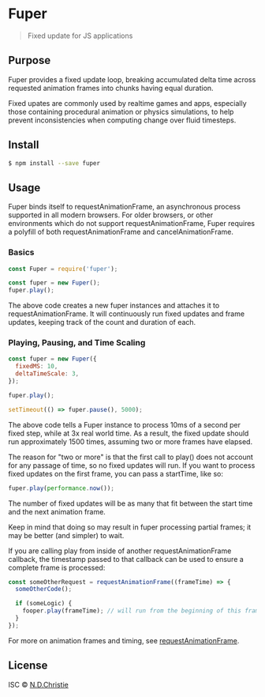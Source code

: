# Fuper

> Fixed update for JS applications

## Purpose

Fuper provides a fixed update loop, breaking accumulated delta time across requested animation frames into chunks having equal duration.

Fixed upates are commonly used by realtime games and apps, especially those containing procedural animation or physics simulations, to help prevent inconsistencies when computing change over fluid timesteps.

## Install

``` bash
$ npm install --save fuper
```

## Usage

Fuper binds itself to requestAnimationFrame, an asynchronous process supported in all modern browsers.  For older browsers, or other environments which do not support requestAnimationFrame, Fuper requires a polyfill of both requestAnimationFrame and cancelAnimationFrame.

### Basics

```js
const Fuper = require('fuper');

const fuper = new Fuper();
fuper.play();
```

The above code creates a new fuper instances and attaches it to requestAnimationFrame.  It will continuously run fixed updates and frame updates, keeping track of the count and duration of each.

### Playing, Pausing, and Time Scaling

```js
const fuper = new Fuper({
  fixedMS: 10,
  deltaTimeScale: 3,
});

fuper.play();

setTimeout(() => fuper.pause(), 5000);
```

The above code tells a Fuper instance to process 10ms of a second per fixed step, while at 3x real world time.  As a result, the fixed update should run approximately 1500 times, assuming two or more frames have elapsed.

The reason for "two or more" is that the first call to play() does not account for any passage of time, so no fixed updates will run.  If you want to process fixed updates on the first frame, you can pass a startTime, like so:

```js
fuper.play(performance.now());
```

The number of fixed updates will be as many that fit between the start time and the next animation frame.

Keep in mind that doing so may result in fuper processing partial frames; it may be better (and simpler) to wait.

If you are calling play from inside of another requestAnimationFrame callback, the timestamp passed to that callback can be used to ensure a complete frame is processed:

```js
const someOtherRequest = requestAnimationFrame((frameTime) => {
  someOtherCode();

  if (someLogic) {
    fooper.play(frameTime); // will run from the beginning of this frame
  }
});
```

For more on animation frames and timing, see [requestAnimationFrame](https://developer.mozilla.org/en-US/docs/Web/API/window/requestAnimationFrame).

## License

ISC © [N.D.Christie](https://github.com/ndchristie)
